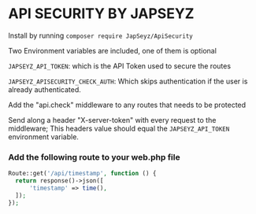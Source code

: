 # API SECURITY BY JAPSEYZ

Install by running ```composer require JapSeyz/ApiSecurity ```

Two Environment variables are included, one of them is optional

```JAPSEYZ_API_TOKEN```: which is the API Token used to secure the routes

```JAPSEYZ_APISECURITY_CHECK_AUTH```: Which skips authentication if the user is already authenticated.

Add the "api.check" middleware to any routes that needs to be protected

Send along a header "X-server-token" with every request to the middleware; This headers value should equal the ```JAPSEYZ_API_TOKEN``` environment variable.

### Add the following route to your web.php file
```php
Route::get('/api/timestamp', function () {
  return response()->json([
      'timestamp' => time(),
  ]);
});
```
